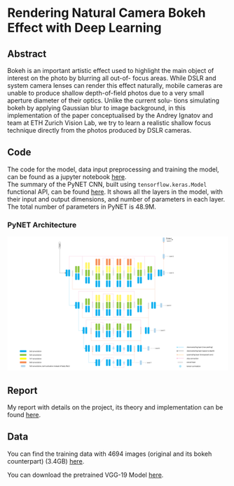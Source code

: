 # Rendering Natural Camera Bokeh Effect with Deep Learning

## Abstract

Bokeh is an important artistic effect used to highlight the
main object of interest on the photo by blurring all out-of-
focus areas. While DSLR and system camera lenses can
render this effect naturally, mobile cameras are unable to
produce shallow depth-of-field photos due to a very small
aperture diameter of their optics. Unlike the current solu-
tions simulating bokeh by applying Gaussian blur to image
background, in this implementation of the paper conceptualised by the Andrey Ignatov and team at ETH Zurich Vision Lab, we try to learn a realistic
shallow focus technique directly from the photos produced
by DSLR cameras.

## Code

The code for the model, data input preprocessing and training the model, can be found as a jupyter notebook [here](./PyNET.ipynb).  
The summary of the PyNET CNN, built using `tensorflow.keras.Model` functional API, can be found [here](./summary). It shows all the layers in the model, with their input and output dimensions, and number of parameters in each layer. The total number of parameters in PyNET is 48.9M.

### PyNET Architecture

<p align="center">
	<img src="./architecture_pynet_git.png" alt="PyNET" width = "1000" />
</p>

## Report

My report with details on the project, its theory and implementation can be found [here](./WiDS_Report.pdf).

## Data

You can find the training data with 4694 images (original and its bokeh counterpart) (3.4GB) [here](https://drive.google.com/file/d/1tNf8teMRI8NlWu-h_F4Q7pIG7nchQhfs/view?usp=share_link).

You can download the pretrained VGG-19 Model [here](https://polybox.ethz.ch/index.php/s/7z5bHNg5r5a0g7k).

